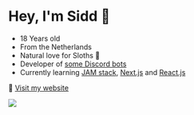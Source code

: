 # Hey, I'm Sidd 👋
* 18 Years old
* From the Netherlands
* Natural love for Sloths 🦥
* Developer of [some Discord bots](https://top.gg/user/288392976495935498)
* Currently learning [JAM stack](https://jamstack.org/), [Next.js](https://nextjs.org/) and [React.js](https://reactjs.org/)

💬 [Visit my website](https://siddhart.dev/)


![](https://komarev.com/ghpvc/?username=Siddhart)
